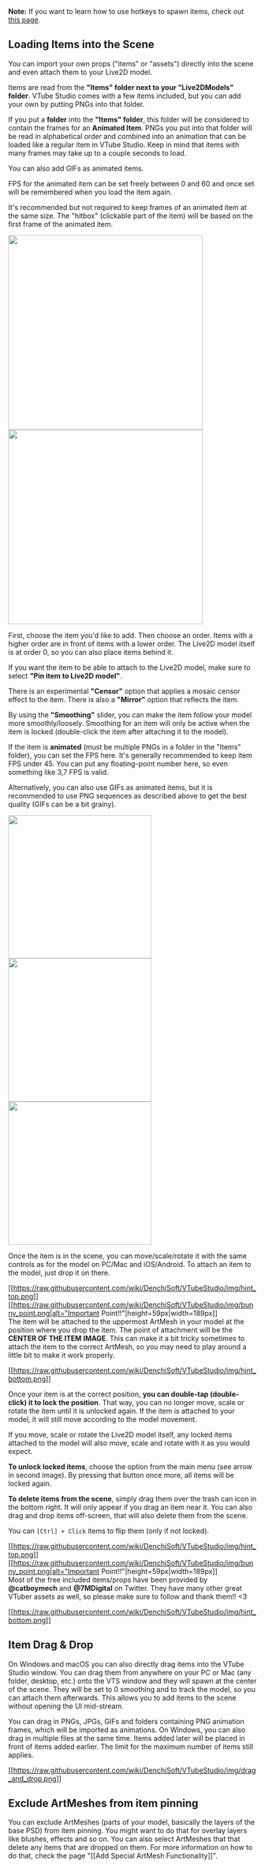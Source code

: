 **Note:** If you want to learn how to use hotkeys to spawn items, check out [this page](https://github.com/DenchiSoft/VTubeStudio/wiki/Item-Scenes-and-Item-Hotkeys).

## Loading Items into the Scene

You can import your own props ("items" or "assets") directly into the scene and even attach them to your Live2D model.

Items are read from the **"Items" folder next to your "Live2DModels" folder**. VTube Studio comes with a few items included, but you can add your own by putting PNGs into that folder.

If you put a **folder** into the **"Items" folder**, this folder will be considered to contain the frames for an **Animated Item**. PNGs you put into that folder will be read in alphabetical order and combined into an animation that can be loaded like a regular item in VTube Studio. Keep in mind that items with many frames may take up to a couple seconds to load.

You can also add GIFs as animated items.

FPS for the animated item can be set freely between 0 and 60 and once set will be remembered when you load the item again.

It's recommended but not required to keep frames of an animated item at the same size. The "hitbox" (clickable part of the item) will be based on the first frame of the animated item.


<p float="left">
  <img src="https://raw.githubusercontent.com/wiki/DenchiSoft/VTubeStudio/img/item_selection_list.jpg" width="394" /> 
  <img src="https://raw.githubusercontent.com/wiki/DenchiSoft/VTubeStudio/img/item_setup.jpg" width="394" /> 
</p>

First, choose the item you'd like to add. Then choose an order. Items with a higher order are in front of items with a lower order. The Live2D model itself is at order 0, so you can also place items behind it.

If you want the item to be able to attach to the Live2D model, make sure to select **"Pin item to Live2D model"**.

There is an experimental **"Censor"** option that applies a mosaic censor effect to the item. There is also a **"Mirror"** option that reflects the item.

By using the **"Smoothing"** slider, you can make the item follow your model more smoothly/loosely. Smoothing for an item will only be active when the item is locked (double-click the item after attaching it to the model).

If the item is **animated** (must be multiple PNGs in a folder in the "Items" folder), you can set the FPS here. It's generally recommended to keep item FPS under 45. You can put any floating-point number here, so even something like 3,7 FPS is valid.

Alternatively, you can also use GIFs as animated items, but it is recommended to use PNG sequences as described above to get the best quality (GIFs can be a bit grainy).


<p float="left">
  <img src="https://raw.githubusercontent.com/wiki/DenchiSoft/VTubeStudio/img/item_main.jpg" width="290" /> 
  <img src="https://raw.githubusercontent.com/wiki/DenchiSoft/VTubeStudio/img/item_lock.jpg" width="290" /> 
  <img src="https://raw.githubusercontent.com/wiki/DenchiSoft/VTubeStudio/img/item_delete.jpg" width="290" /> 
</p>

Once the item is in the scene, you can move/scale/rotate it with the same controls as for the model on PC/Mac and iOS/Android. To attach an item to the model, just drop it on there.


[[https://raw.githubusercontent.com/wiki/DenchiSoft/VTubeStudio/img/hint_top.png]]
[[https://raw.githubusercontent.com/wiki/DenchiSoft/VTubeStudio/img/bunny_point.png|alt="Important Point!!"|height=59px|width=189px]]<br/>
The item will be attached to the uppermost ArtMesh in your model at the position where you drop the item. The point of attachment will be the **CENTER OF THE ITEM IMAGE**. This can make it a bit tricky sometimes to attach the item to the correct ArtMesh, so you may need to play around a little bit to make it work properly.

[[https://raw.githubusercontent.com/wiki/DenchiSoft/VTubeStudio/img/hint_bottom.png]]

Once your item is at the correct position, **you can double-tap (double-click) it to lock the position**. That way, you can no longer move, scale or rotate the item until it is unlocked again. If the item is attached to your model, it will still move according to the model movement.

If you move, scale or rotate the Live2D model itself, any locked items attached to the model will also move, scale and rotate with it as you would expect.

**To unlock locked items**, choose the option from the main menu (see arrow in second image). By pressing that button once more, all items will be locked again.

**To delete items from the scene**, simply drag them over the trash can icon in the bottom right. It will only appear if you drag an item near it. You can also drag and drop items off-screen, that will also delete them from the scene.

You can `[Ctrl] + Click` items to flip them (only if not locked).

[[https://raw.githubusercontent.com/wiki/DenchiSoft/VTubeStudio/img/hint_top.png]]
[[https://raw.githubusercontent.com/wiki/DenchiSoft/VTubeStudio/img/bunny_point.png|alt="Important Point!!"|height=59px|width=189px]]<br/>
Most of the free included items/props have been provided by **@catboymech** and **@7MDigital** on Twitter. They have many other great VTuber assets as well, so please make sure to follow and thank them!! \<3

[[https://raw.githubusercontent.com/wiki/DenchiSoft/VTubeStudio/img/hint_bottom.png]]

## Item Drag & Drop

On Windows and macOS you can also directly drag items into the VTube Studio window. You can drag them from anywhere on your PC or Mac (any folder, desktop, etc.) onto the VTS window and they will spawn at the center of the scene. They will be set to 0 smoothing and to track the model, so you can attach them afterwards. This allows you to add items to the scene without opening the UI mid-stream.

You can drag in PNGs, JPGs, GIFs and folders containing PNG animation frames, which will be imported as animations. On Windows, you can also drag in multiple files at the same time. Items added later will be placed in front of items added earlier. The limit for the maximum number of items still applies.

[[https://raw.githubusercontent.com/wiki/DenchiSoft/VTubeStudio/img/drag_and_drop.png]]

## Exclude ArtMeshes from item pinning

You can exclude ArtMeshes (parts of your model, basically the layers of the base PSD) from item pinning. You might want to do that for overlay layers like blushes, effects and so on. You can also select ArtMeshes that that delete any items that are dropped on them. For more information on how to do that, check the page "[[Add Special ArtMesh Functionality]]".



